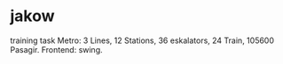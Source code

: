# jakow
training task Metro: 3 Lines, 
                     12 Stations, 
                     36 eskalators, 
                     24 Train, 
                     105600 Pasagir.
Frontend: swing.
